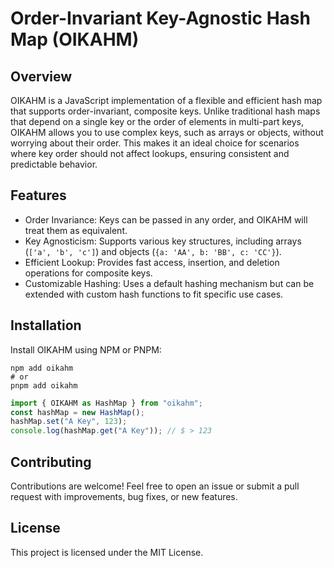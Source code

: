 # Order-Invariant Key-Agnostic Hash Map (OIKAHM)

## Overview

OIKAHM is a JavaScript implementation of a flexible and efficient hash map that supports order-invariant, composite keys. Unlike traditional hash maps that depend on a single key or the order of elements in multi-part keys, OIKAHM allows you to use complex keys, such as arrays or objects, without worrying about their order. This makes it an ideal choice for scenarios where key order should not affect lookups, ensuring consistent and predictable behavior.

## Features

- Order Invariance: Keys can be passed in any order, and OIKAHM will treat them as equivalent.
- Key Agnosticism: Supports various key structures, including arrays (`['a', 'b', 'c']`) and objects (`{a: 'AA', b: 'BB', c: 'CC'}`).
- Efficient Lookup: Provides fast access, insertion, and deletion operations for composite keys.
- Customizable Hashing: Uses a default hashing mechanism but can be extended with custom hash functions to fit specific use cases.

## Installation

Install OIKAHM using NPM or PNPM:

```shell
npm add oikahm
# or
pnpm add oikahm
```

```js
import { OIKAHM as HashMap } from "oikahm";
const hashMap = new HashMap();
hashMap.set("A Key", 123);
console.log(hashMap.get("A Key")); // $ > 123
```

## Contributing

Contributions are welcome! Feel free to open an issue or submit a pull request with improvements, bug fixes, or new features.

## License

This project is licensed under the MIT License.
